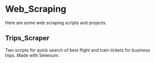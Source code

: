 # Web_Scraping
Here are some web scraping scripts and projects.

## Trips_Scraper

Two scripts for quick search of best flight and train tickets for business trips. Made with Selenium.